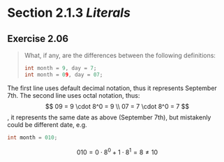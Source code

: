 # Section 2.1.3 _Literals_

## Exercise 2.06

> What, if any, are the differences between the following definitions:
> ```cpp
> int month = 9, day = 7;
> int month = 09, day = 07;
> ```

The first line uses default decimal notation, thus it represents September 7th.
The second line uses octal notation, thus:
$$
09 = 9 \cdot 8^0 = 9 \\
07 = 7 \cdot 8^0 = 7
$$,
it represents the same date as above (September 7th), but mistakenly could be different date, e.g. 
```cpp
int month = 010;
```
$$
010 = 0 \cdot 8^0 + 1 \cdot 8^1 = 8 \neq 10
$$
